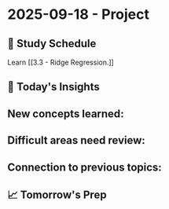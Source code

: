 # 2025-09-18 - Project 

## 📖 Study Schedule


Learn [[3.3 - Ridge Regression.]]

## 🤔 Today's Insights

**New concepts learned**:
- 

**Difficult areas need review**:
- 

**Connection to previous topics**:
- 

## 📈 Tomorrow's Prep

